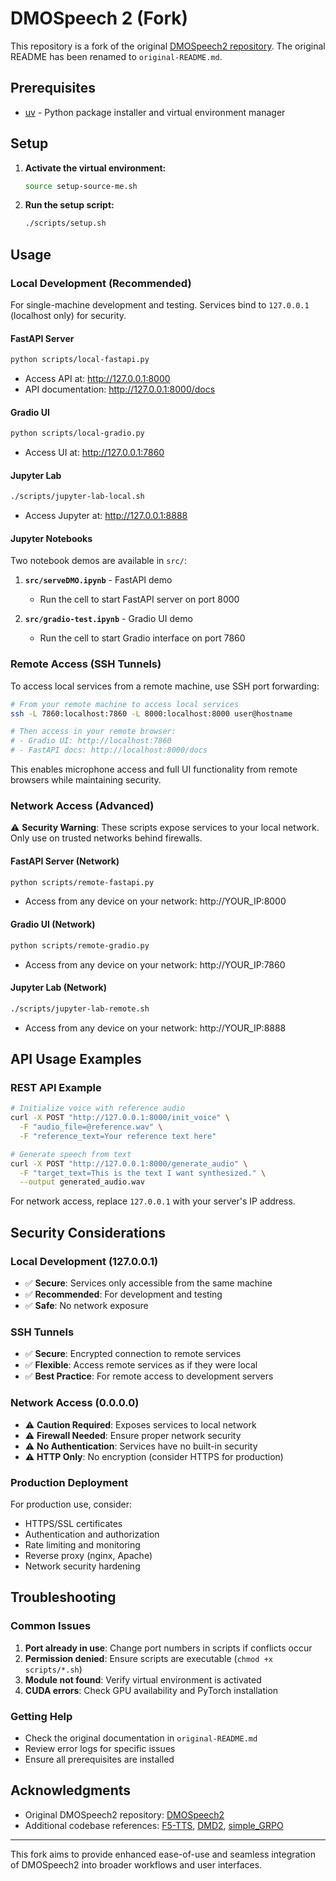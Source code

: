 # DMOSpeech 2 (Fork)

This repository is a fork of the original [DMOSpeech2 repository](https://github.com/yl4579/DMOSpeech2). The original README has been renamed to `original-README.md`.

## Prerequisites

- [uv](https://github.com/astral-sh/uv) - Python package installer and virtual environment manager

## Setup

1. **Activate the virtual environment:**
   ```bash
   source setup-source-me.sh
   ```

2. **Run the setup script:**
   ```bash
   ./scripts/setup.sh
   ```

## Usage

### Local Development (Recommended)

For single-machine development and testing. Services bind to `127.0.0.1` (localhost only) for security.

#### FastAPI Server
```bash
python scripts/local-fastapi.py
```
- Access API at: http://127.0.0.1:8000
- API documentation: http://127.0.0.1:8000/docs

#### Gradio UI
```bash
python scripts/local-gradio.py
```
- Access UI at: http://127.0.0.1:7860

#### Jupyter Lab
```bash
./scripts/jupyter-lab-local.sh
```
- Access Jupyter at: http://127.0.0.1:8888

#### Jupyter Notebooks
Two notebook demos are available in `src/`:

1. **`src/serveDMO.ipynb`** - FastAPI demo
   - Run the cell to start FastAPI server on port 8000

2. **`src/gradio-test.ipynb`** - Gradio UI demo  
   - Run the cell to start Gradio interface on port 7860

### Remote Access (SSH Tunnels)

To access local services from a remote machine, use SSH port forwarding:

```bash
# From your remote machine to access local services
ssh -L 7860:localhost:7860 -L 8000:localhost:8000 user@hostname

# Then access in your remote browser:
# - Gradio UI: http://localhost:7860  
# - FastAPI docs: http://localhost:8000/docs
```

This enables microphone access and full UI functionality from remote browsers while maintaining security.

### Network Access (Advanced)

⚠️ **Security Warning**: These scripts expose services to your local network. Only use on trusted networks behind firewalls.

#### FastAPI Server (Network)
```bash
python scripts/remote-fastapi.py
```
- Access from any device on your network: http://YOUR_IP:8000

#### Gradio UI (Network)  
```bash
python scripts/remote-gradio.py
```
- Access from any device on your network: http://YOUR_IP:7860

#### Jupyter Lab (Network)
```bash
./scripts/jupyter-lab-remote.sh
```
- Access from any device on your network: http://YOUR_IP:8888

## API Usage Examples

### REST API Example

```bash
# Initialize voice with reference audio
curl -X POST "http://127.0.0.1:8000/init_voice" \
  -F "audio_file=@reference.wav" \
  -F "reference_text=Your reference text here"

# Generate speech from text
curl -X POST "http://127.0.0.1:8000/generate_audio" \
  -F "target_text=This is the text I want synthesized." \
  --output generated_audio.wav
```

For network access, replace `127.0.0.1` with your server's IP address.

## Security Considerations

### Local Development (127.0.0.1)
- ✅ **Secure**: Services only accessible from the same machine
- ✅ **Recommended**: For development and testing
- ✅ **Safe**: No network exposure

### SSH Tunnels
- ✅ **Secure**: Encrypted connection to remote services
- ✅ **Flexible**: Access remote services as if they were local
- ✅ **Best Practice**: For remote access to development servers

### Network Access (0.0.0.0)
- ⚠️ **Caution Required**: Exposes services to local network
- ⚠️ **Firewall Needed**: Ensure proper network security
- ⚠️ **No Authentication**: Services have no built-in security
- ⚠️ **HTTP Only**: No encryption (consider HTTPS for production)

### Production Deployment
For production use, consider:
- HTTPS/SSL certificates  
- Authentication and authorization
- Rate limiting and monitoring
- Reverse proxy (nginx, Apache)
- Network security hardening

## Troubleshooting

### Common Issues

1. **Port already in use**: Change port numbers in scripts if conflicts occur
2. **Permission denied**: Ensure scripts are executable (`chmod +x scripts/*.sh`)
3. **Module not found**: Verify virtual environment is activated
4. **CUDA errors**: Check GPU availability and PyTorch installation

### Getting Help

- Check the original documentation in `original-README.md`
- Review error logs for specific issues
- Ensure all prerequisites are installed

## Acknowledgments

- Original DMOSpeech2 repository: [DMOSpeech2](https://github.com/yl4579/DMOSpeech2)
- Additional codebase references: [F5-TTS](https://github.com/SWivid/F5-TTS), [DMD2](https://github.com/tianweiy/DMD2), [simple\_GRPO](https://github.com/lsdefine/simple_GRPO)

---

This fork aims to provide enhanced ease-of-use and seamless integration of DMOSpeech2 into broader workflows and user interfaces.